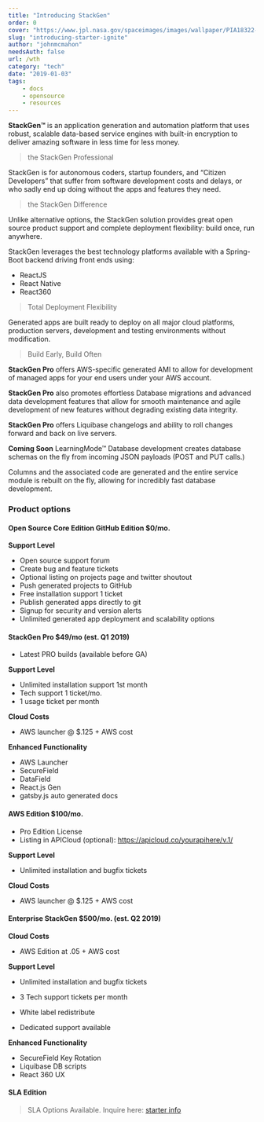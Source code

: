 ```yaml
---
title: "Introducing StackGen"
order: 0
cover: "https://www.jpl.nasa.gov/spaceimages/images/wallpaper/PIA18322-640x350.jpg"
slug: "introducing-starter-ignite"
author: "johnmcmahon"
needsAuth: false
url: /wth
category: "tech"
date: "2019-01-03"
tags:
    - docs
    - opensource
    - resources
---
```


**StackGen&trade;** is an application generation and automation platform that uses robust, scalable data-based service engines with built-in encryption to deliver amazing software in less time for less money.

> the StackGen Professional

StackGen is for autonomous coders, startup founders, and “Citizen Developers” that suffer from software development costs and delays, or who sadly end up doing without the apps and features they need.

> the StackGen Difference

Unlike alternative options, the StackGen solution provides great open source product support and complete deployment flexibility: build once, run anywhere.

StackGen leverages the best technology platforms available with a Spring-Boot backend driving front ends using:

- ReactJS
- React Native
- React360

> Total Deployment Flexibility

Generated apps are built ready to deploy on all major cloud platforms, production servers, development and testing environments without modification.

> Build Early, Build Often

**StackGen Pro** offers AWS-specific generated AMI to allow for development of managed apps for your end users under your AWS account.

**StackGen Pro** also promotes effortless Database migrations and advanced data development features that allow for smooth maintenance and agile development of new features without degrading existing data integrity.

**StackGen Pro** offers Liquibase changelogs and ability to roll changes forward and back on live servers.

**Coming Soon** LearningMode&trade; Database development creates database schemas on the fly from incoming JSON payloads (POST and PUT calls.)

Columns and the associated code are generated and the entire service module is rebuilt on the fly, allowing for incredibly fast database development.

### Product options

#### Open Source Core Edition GitHub Edition $0/mo.

**Support Level**
- Open source support forum
- Create bug and feature tickets
- Optional listing on projects page and twitter shoutout
- Push generated projects to GitHub
- Free installation support 1 ticket
- Publish generated apps directly to git
- Signup for security and version alerts
- Unlimited generated app deployment and scalability options

#### StackGen Pro $49/mo (est. Q1 2019)
- Latest PRO builds (available before GA)

**Support Level**
- Unlimited installation support 1st month
- Tech support 1 ticket/mo.
- 1 usage ticket per month

**Cloud Costs**
- AWS launcher @ $.125 + AWS cost

**Enhanced Functionality**
- AWS Launcher
- SecureField
- DataField
- React.js Gen
- gatsby.js auto generated docs

#### AWS Edition $100/mo.
- Pro Edition License
- Listing in APICloud (optional):
    https://apicloud.co/yourapihere/v.1/

**Support Level**
- Unlimited installation and bugfix tickets

**Cloud Costs**
- AWS launcher @ $.125 + AWS cost

#### Enterprise StackGen $500/mo. (est. Q2 2019)

**Cloud Costs**
- AWS Edition at .05 + AWS cost

**Support Level**
- Unlimited installation and bugfix tickets
- 3 Tech support tickets per month

- White label redistribute
- Dedicated support available

**Enhanced Functionality**
- SecureField Key Rotation
- Liquibase DB scripts
- React 360 UX


#### SLA Edition
> SLA Options Available. Inquire here: [starter info](mailto:info@starter.io)
